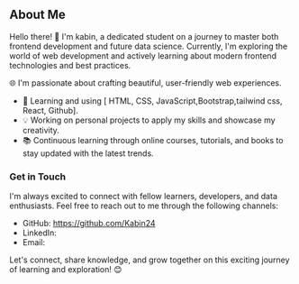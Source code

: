 ## About Me

Hello there! 👋 I'm kabin, a dedicated student on a journey to master both frontend development and future data science. Currently, I'm exploring the world of web development and actively learning about modern frontend technologies and best practices.



🌐 I'm passionate about crafting beautiful, user-friendly web experiences. 

- 🚀 Learning and using [  HTML, CSS, JavaScript,Bootstrap,tailwind css, React, Github].
- 💡 Working on personal projects to apply my skills and showcase my creativity.
- 📚 Continuous learning through online courses, tutorials, and books to stay updated with the latest trends.


### Get in Touch

I'm always excited to connect with fellow learners, developers, and data enthusiasts. Feel free to reach out to me through the following channels:

- GitHub: https://github.com/Kabin24
- LinkedIn: 
- Email:

Let's connect, share knowledge, and grow together on this exciting journey of learning and exploration! 😊
